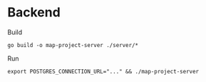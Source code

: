 # Backend

Build
```
go build -o map-project-server ./server/*
```

Run
```
export POSTGRES_CONNECTION_URL="..." && ./map-project-server
```
